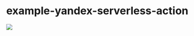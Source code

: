 # example-yandex-serverless-action

![](https://github.com/Goodsmileduck/example-yandex-serverless-action/workflows/.github/workflows/main.yml/badge.svg)

